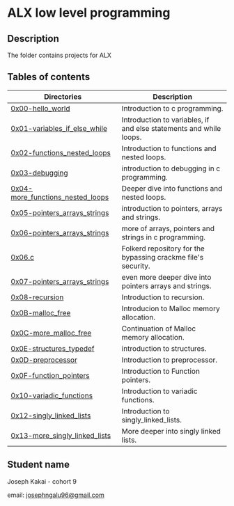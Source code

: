# ALX low level programming

## Description
The folder contains projects for ALX

## Tables of contents
Directories | Description
------------|------------
[0x00-hello_world](./0x00-hello_world) | Introduction to c programming.
[0x01-variables_if_else_while](./0x01-variables_if_else_while) | Introduction to variables, if and else statements and while loops.
[0x02-functions_nested_loops](./0x02-functions_nested_loops) | Introduction to functions and nested loops.
[0x03-debugging](./debugging) | introduction to debugging in c programming.
[0x04-more_functions_nested_loops](./0x04-more_functions_nested_loops) | Deeper dive into functions and nested loops.
[0x05-pointers_arrays_strings](./pointers_arrays_strings) | introduction to pointers, arrays and strings.
[0x06-pointers_arrays_strings](./0x06-pointers_arrays_strings) | more of arrays, pointers and strings in c programming.
[0x06.c](./0x06) | Folkerd repository for the bypassing crackme file's security.
[0x07-pointers_arrays_strings](./0x07-pointers_arrays_strings) | even more deeper dive into pointers arrays and strings.
[0x08-recursion](./0x08-recursion) | Introduction to recursion.
[0x0B-malloc_free](./0x0B-malloc_free) | Introducion to Malloc memory allocation.
[0x0C-more_malloc_free](./0x0C-more_malloc_free) | Continuation of Malloc memory allocation.
[0x0E-structures_typedef](./0x0E-structures_typedef) | introduction to structures.
[0x0D-preprocessor](./0x0D-preprocessor) | Introduction to preprocessor.
[0x0F-function_pointers](./0x0F-function_pointers) | Introduction to Function pointers.
[0x10-variadic_functions](./0x10-variadic_functions) | Introduction to variadic functions.
[0x12-singly_linked_lists](./0x12-singly_linked_lists) | Introduction to singly_linked_lists.
[0x13-more_singly_linked_lists](./0x13-more_singly_linked_lists) | More deeper into singly linked lists.

## Student name
Joseph Kakai - cohort 9

email: josephngalu96@gmail.com
